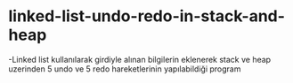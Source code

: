 # linked-list-undo-redo-in-stack-and-heap
-Linked list kullanılarak girdiyle alınan bilgilerin eklenerek stack ve heap uzerinden 5 undo ve 5 redo hareketlerinin yapılabildiği program
